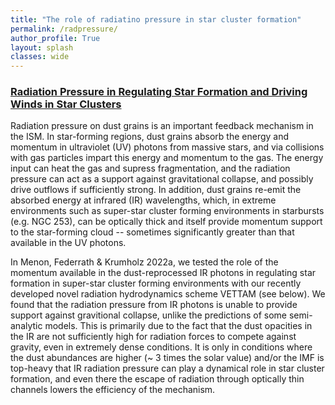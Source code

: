 ```yaml
---
title: "The role of radiatino pressure in star cluster formation"
permalink: /radpressure/
author_profile: True
layout: splash
classes: wide
---
```


<h3><u>
	Radiation Pressure in Regulating Star Formation and Driving Winds in Star Clusters
</u> </h3>
Radiation pressure on dust grains is an important feedback mechanism in the ISM. In star-forming regions, dust grains absorb the energy and momentum in ultraviolet (UV) photons from massive stars, and via collisions with gas particles impart this energy and momentum to the gas. The energy input can heat the gas and supress fragmentation, and the radiation pressure can act as a support against gravitational collapse, and possibly drive outflows if sufficiently strong. In addition, dust grains re-emit the absorbed energy at infrared (IR) wavelengths, which, in extreme environments such as super-star cluster forming environments in starbursts (e.g. NGC 253), can be optically thick and itself provide momentum support to the star-forming cloud -- sometimes significantly greater than that available in the UV photons. 

In Menon, Federrath & Krumholz 2022a, we tested the role of the momentum available in the dust-reprocessed IR photons in regulating star formation in super-star cluster forming environments with our recently developed novel radiation hydrodynamics scheme VETTAM (see below). We found that the radiation pressure from IR photons is unable to provide support against gravitional collapse, unlike the predictions of some semi-analytic models. This is primarily due to the fact that the dust opacities in the IR are not sufficiently high for radiation forces to compete against gravity, even in extremely dense conditions. It is only in conditions where the dust abundances are higher (~ 3 times the solar value) and/or the IMF is top-heavy that IR radiation pressure can play a dynamical role in star cluster formation, and even there the escape of radiation through optically thin channels lowers the efficiency of the mechanism. 
